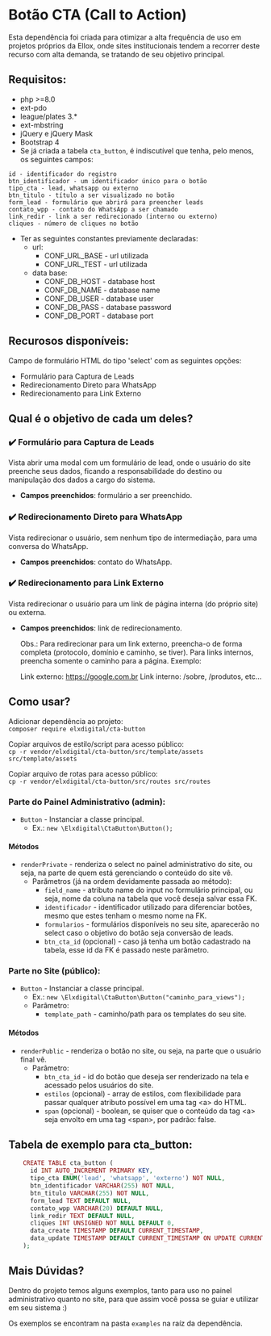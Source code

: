 # Botão CTA (Call to Action)
Esta dependência foi criada para otimizar a alta frequência de uso em projetos próprios da Ellox, onde sites institucionais tendem a recorrer deste recurso com alta demanda, se tratando de seu objetivo principal.

## Requisitos:
* php >=8.0
* ext-pdo
* league/plates 3.*
* ext-mbstring
* jQuery e jQuery Mask
* Bootstrap 4
* Se já criada a tabela `cta_button`, é indiscutível que tenha, pelo menos, os seguintes campos:

```
id - identificador do registro
btn_identificador - um identificador único para o botão
tipo_cta - lead, whatsapp ou externo
btn_titulo - título a ser visualizado no botão
form_lead - formulário que abrirá para preencher leads
contato_wpp - contato do WhatsApp a ser chamado
link_redir - link a ser redirecionado (interno ou externo)
cliques - número de cliques no botão
```

* Ter as seguintes constantes previamente declaradas:
  * url:
    * CONF_URL_BASE - url utilizada
    * CONF_URL_TEST - url utilizada
  * data base:
    * CONF_DB_HOST - database host
    * CONF_DB_NAME - database name
    * CONF_DB_USER - database user
    * CONF_DB_PASS - database password
    * CONF_DB_PORT - database port

## Recurosos disponíveis:
Campo de formulário HTML do tipo 'select' com as seguintes opções:
* Formulário para Captura de Leads
* Redirecionamento Direto para WhatsApp
* Redirecionamento para Link Externo

## Qual é o objetivo de cada um deles?
### ✔️ Formulário para Captura de Leads
Vista abrir uma modal com um formulário de lead, onde o usuário do site preenche seus dados, ficando
a responsabilidade do destino ou manipulação dos dados a cargo do sistema.

* **Campos preenchidos**: formulário a ser preenchido.

### ✔️ Redirecionamento Direto para WhatsApp
Vista redirecionar o usuário, sem nenhum tipo de intermediação, para uma conversa do WhatsApp.

* **Campos preenchidos**: contato do WhatsApp.

### ✔️ Redirecionamento para Link Externo
Vista redirecionar o usuário para um link de página interna (do próprio site) ou externa.

* **Campos preenchidos**: link de redirecionamento.

    Obs.: Para redirecionar para um link externo, preencha-o de forma completa (protocolo, domínio e caminho, se tiver). Para links internos, preencha somente o caminho para a página.
Exemplo: 


    Link externo: https://google.com.br
    Link interno: /sobre, /produtos, etc...

## Como usar?
Adicionar dependência ao projeto: <br>
`composer require elxdigital/cta-button`

Copiar arquivos de estilo/script para acesso público: <br>
`cp -r vendor/elxdigital/cta-button/src/template/assets src/template/assets`

Copiar arquivo de rotas para acesso público: <br>
`cp -r vendor/elxdigital/cta-button/src/routes src/routes`

### Parte do Painel Administrativo (admin):
* `Button` - Instanciar a classe principal.
  * Ex.: `new \Elxdigital\CtaButton\Button();`

#### Métodos
* `renderPrivate` - renderiza o select no painel administrativo do site, ou seja, na parte de quem está gerenciando o conteúdo do site vê.
  * Parâmetros (já na ordem devidamente passada ao método):
    * `field_name` - atributo name do input no formulário principal, ou seja, nome da coluna na tabela que você deseja salvar essa FK. 
    * `identificador` - identificador utilizado para diferenciar botões, mesmo que estes tenham o mesmo nome na FK.
    * `formularios` - formulários disponíveis no seu site, aparecerão no select caso o objetivo do botão seja conversão de leads.
    * `btn_cta_id` (opcional) - caso já tenha um botão cadastrado na tabela, esse id da FK é passado neste parâmetro.

### Parte no Site (público):
* `Button` - Instanciar a classe principal.
  * Ex.: `new \Elxdigital\CtaButton\Button("caminho_para_views");`
  * Parâmetro:
    * `template_path` - caminho/path para os templates do seu site.

#### Métodos
* `renderPublic` - renderiza o botão no site, ou seja, na parte que o usuário final vê.
  * Parâmetro:
    * `btn_cta_id` - id do botão que deseja ser renderizado na tela e acessado pelos usuários do site.
    * `estilos` (opcional) - array de estilos, com flexibilidade para passar qualquer atributo possível em uma tag \<a> do HTML.
    * `span` (opcional) - boolean, se quiser que o conteúdo da tag \<a> seja envolto em uma tag \<span>, por padrão: false.

## Tabela de exemplo para cta_button:
```php
    CREATE TABLE cta_button (
      id INT AUTO_INCREMENT PRIMARY KEY,
      tipo_cta ENUM('lead', 'whatsapp', 'externo') NOT NULL,
      btn_identificador VARCHAR(255) NOT NULL,
      btn_titulo VARCHAR(255) NOT NULL,
      form_lead TEXT DEFAULT NULL,
      contato_wpp VARCHAR(20) DEFAULT NULL,
      link_redir TEXT DEFAULT NULL,
      cliques INT UNSIGNED NOT NULL DEFAULT 0,
      data_create TIMESTAMP DEFAULT CURRENT_TIMESTAMP,
      data_update TIMESTAMP DEFAULT CURRENT_TIMESTAMP ON UPDATE CURRENT_TIMESTAMP
    );
```

## Mais Dúvidas?
Dentro do projeto temos alguns exemplos, tanto para uso no painel administrativo quanto no site,
para que assim você possa se guiar e utilizar em seu sistema :)

Os exemplos se encontram na pasta `examples` na raíz da dependência.